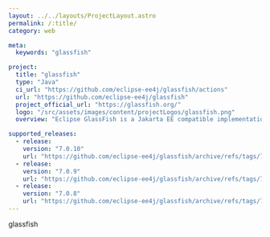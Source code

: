 ```yaml
---
layout: ../../layouts/ProjectLayout.astro
permalink: /:title/
category: web

meta:
  keywords: "glassfish"

project:
  title: "glassfish"
  type: "Java"
  ci_url: "https://github.com/eclipse-ee4j/glassfish/actions"
  url: "https://github.com/eclipse-ee4j/glassfish"
  project_official_url: "https://glassfish.org/"
  logo: "/src/assets/images/content/projectLogos/glassfish.png"
  overview: "Eclipse GlassFish is a Jakarta EE compatible implementation sponsored by the Eclipse Foundation."

supported_releases:
  - release:
    version: "7.0.10"
    url: "https://github.com/eclipse-ee4j/glassfish/archive/refs/tags/7.0.10.tar.gz"
  - release:
    version: "7.0.9"
    url: "https://github.com/eclipse-ee4j/glassfish/archive/refs/tags/7.0.9.tar.gz"
  - release:
    version: "7.0.8"
    url: "https://github.com/eclipse-ee4j/glassfish/archive/refs/tags/7.0.8.tar.gz"
---
```


<p>glassfish</p>

